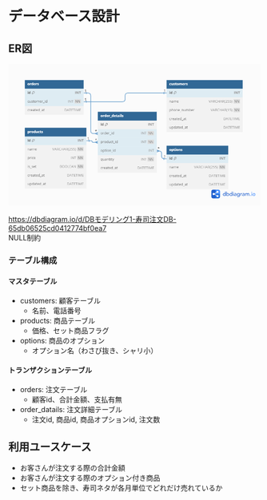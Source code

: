 # データベース設計

## ER図

<img src="https://github.com/kmishima16/praha/blob/image/db_modeling_1/images/Copy%20of%20DB%E3%83%A2%E3%83%87%E3%83%AA%E3%83%B3%E3%82%B01%20%E5%AF%BF%E5%8F%B8%E6%B3%A8%E6%96%87DB.png" alt="寿司DBのER図" title="寿司DBのER図">

https://dbdiagram.io/d/DBモデリング1-寿司注文DB-65db06525cd0412774bf0ea7  
NULL制約

### テーブル構成

#### マスタテーブル

- customers: 顧客テーブル
  - 名前、電話番号
- products: 商品テーブル
  - 価格、セット商品フラグ
- options: 商品のオプション
  - オプション名（わさび抜き、シャリ小）

#### トランザクションテーブル

- orders: 注文テーブル
  - 顧客id、合計金額、支払有無
- order_datails: 注文詳細テーブル
  - 注文id, 商品id, 商品オプションid, 注文数

## 利用ユースケース

- お客さんが注文する際の合計金額
- お客さんが注文する際のオプション付き商品
- セット商品を除き、寿司ネタが各月単位でどれだけ売れているか

